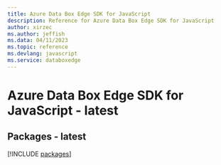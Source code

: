 ```yaml
---
title: Azure Data Box Edge SDK for JavaScript
description: Reference for Azure Data Box Edge SDK for JavaScript
author: xirzec
ms.author: jeffish
ms.data: 04/11/2023
ms.topic: reference
ms.devlang: javascript
ms.service: databoxedge
---
```

# Azure Data Box Edge SDK for JavaScript - latest
## Packages - latest
[!INCLUDE [packages](data-box-edge-index.md)]